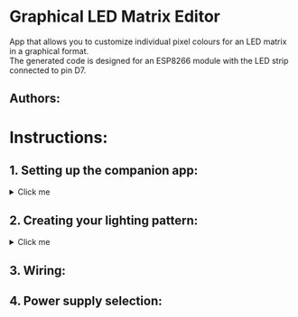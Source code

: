 # Graphical LED Matrix Editor
App that allows you to customize individual pixel colours for an LED matrix in a graphical format.  
The generated code is designed for an ESP8266 module with the LED strip connected to pin D7.

## Authors:

# Instructions:

## 1. Setting up the companion app:
<details>
  <summary>Click me</summary>
  
  1. Go to the [Google Sheets App](https://docs.google.com/spreadsheets/d/1BcQXLhg0BJCwyGEYzw7sAEM5Z4Viso_Yu5WbtARvCH0/copy).
  2. Sign into your Google account if you aren't already signed in
  3. Click [Make a copy]
     
     <img src="https://github.com/Linja82/DME-Layered-Light-Box/blob/main/Images/Copy%20document.png" width=600>  
  4. Click on [Draw Grid]

     <img src="https://github.com/Linja82/DME-Layered-Light-Box/blob/main/Images/Draw%20Grid2.png" width=600>
  5. A pop-up saying "Authorization Required" will appear. Click [Continue].

     <img src="https://github.com/Linja82/DME-Layered-Light-Box/blob/main/Images/Continue.png" width=600>
  6. A new window will open and ask you to "Choose an account". Select the same account you opened the Google Sheet with.

     <img src="https://github.com/Linja82/DME-Layered-Light-Box/blob/main/Images/Choose%20an%20account.png" width=600>
  7. The next screen will say "Google hasn't verified this app". Click on [Advanced]

     <img src="https://github.com/Linja82/DME-Layered-Light-Box/blob/main/Images/Google%20hasn't%20verified.png" width=600>
  8. Scroll down and click on [Go to LED Panel Command Generator (unsafe)]

     <img src="https://github.com/Linja82/DME-Layered-Light-Box/blob/main/Images/Go%20to%20LED%20Panel%20Command%20Generator2.png" width=600>
  9. A new screen will appear. Click on [Allow]

      <img src="https://github.com/Linja82/DME-Layered-Light-Box/blob/main/Images/Allow.png" width=600>
  10. The new window should close.
</details>  

## 2. Creating your lighting pattern:
<details>
  <summary>Click me</summary>

  1. In the Google Sheet enter your desired panel width and height. This refers to the number of pixels you have in the width and height.
      Width refers to the strip of LEDs, while height is the stacking of strips next to each other.

      Note: The "Total Pixels" value is calculated automatically.
  2. Click the [Draw Grid] button. A grid of black cells should appear in the size you specified in the previous step.

     <img src="https://github.com/Linja82/DME-Layered-Light-Box/blob/main/Images/Draw%20Grid2.png" width=600>  
     <img src="https://github.com/Linja82/DME-Layered-Light-Box/blob/main/Images/Black%20Grid.png" width=600>  
  3. Add background colours to each of the cells in the grid according to your design.

     <img src="https://github.com/Linja82/DME-Layered-Light-Box/blob/main/Images/Coloured%20Grid2.png" width=600>  
  4. Click the [Generate] button. A bunch of text should appear in Cell D1.
</details>

## 3. Wiring:

## 4. Power supply selection:
